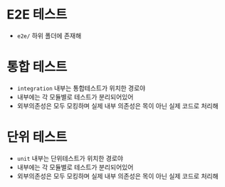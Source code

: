 # E2E 테스트
- `e2e/` 하위 폴더에 존재해

# 통합 테스트
- `integration` 내부는 통합테스트가 위치한 경로야
- 내부에는 각 모듈별로 테스트가 분리되어있어
- 외부의존성은 모두 모킹하며 실제 내부 의존성은 목이 아닌 실제 코드로 처리해

# 단위 테스트
- `unit` 내부는 단위테스트가 위치한 경로야
- 내부에는 각 모듈별로 테스트가 분리되어있어
- 외부의존성은 모두 모킹하며 실제 내부 의존성은 목이 아닌 실제 코드로 처리해